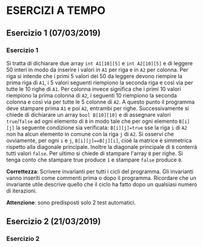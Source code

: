 # ESERCIZI A TEMPO

## Esercizio 1 (07/03/2019)
### Esercizio 1
Si tratta di dichiarare due array `int A1[10][5]` e `int A2[10][5]` e di leggere 50 interi in modo da inserire i valori in `A1` per riga e in `A2` per colonna. Per riga si intende che i primi 5 valori dei 50 da leggere devono riempire la prima riga di `A1`, i 5 valori seguenti riempiono la seconda riga e così via per tutte le 10 righe di `A1`. Per colonna invece significa che i primi 10 valori riempiono la prima colonna di `A2`, i seguenti 10 riempiono la seconda colonna e così via per tutte le 5 colonne di `A2`. A questo punto il programma deve stampare prima `A1` e poi `A2`, entrambi per righe.
Successivamente si chiede di dichiarare un array `bool B[10][10]` e di assegnare valori `true`/`false` ad ogni elemento di `B` in modo tale che per ogni elemento `B[i][j]` la seguente condizione sia verificata: 
`B[i][j]=true` sse la riga `i` di `A2` non ha alcun elemento in comune con la riga `j` di `A2`. 
Si osservi che ovviamente, per ogni `i` e `j`, `B[i][j]==B[j][i]`, cioè la matrice è simmetrica rispetto alla diagonale principale. Inoltre la diagonale principale di `B` conterrà tutti valori `false`. 
Per ultimo si chiede di stampare l'array `B` per righe. Si tenga conto che stampare true produce `1` e stampare `false` produce `0`.

**Correttezza**: Scrivere invarianti per tutti i cicli del programma. Gli invarianti vanno inseriti come commenti prima o dopo il programma. Ricordare che un invariante utile descrive quello che il ciclo ha fatto dopo un qualsiasi numero di iterazioni. 

**Attenzione**: sono predisposti solo 2 test automatici.


## Esercizio 2 (21/03/2019)
### Esercizio 2